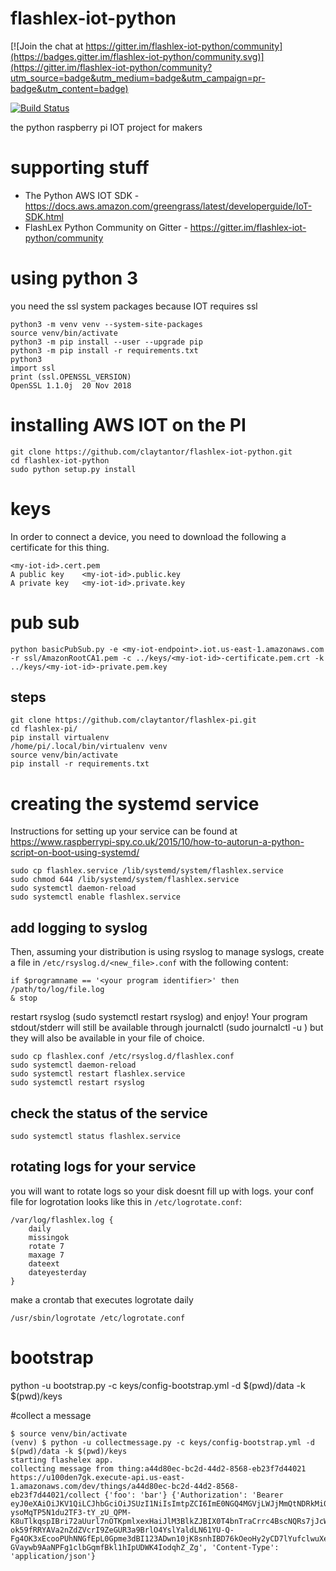 # flashlex-iot-python

[![Join the chat at https://gitter.im/flashlex-iot-python/community](https://badges.gitter.im/flashlex-iot-python/community.svg)](https://gitter.im/flashlex-iot-python/community?utm_source=badge&utm_medium=badge&utm_campaign=pr-badge&utm_content=badge)

[![Build Status](https://travis-ci.org/claytantor/flashlex-iot-python.svg?branch=master)](https://travis-ci.org/claytantor/flashlex-iot-python)

the python raspberry pi IOT project for makers 

# supporting stuff
* The Python AWS IOT SDK - https://docs.aws.amazon.com/greengrass/latest/developerguide/IoT-SDK.html
* FlashLex Python Community on Gitter - https://gitter.im/flashlex-iot-python/community

# using python 3
you need the ssl system packages because IOT requires ssl

```
python3 -m venv venv --system-site-packages
source venv/bin/activate
python3 -m pip install --user --upgrade pip
python3 -m pip install -r requirements.txt
python3
import ssl
print (ssl.OPENSSL_VERSION)
OpenSSL 1.1.0j  20 Nov 2018
```

# installing AWS IOT on the PI
```
git clone https://github.com/claytantor/flashlex-iot-python.git
cd flashlex-iot-python
sudo python setup.py install
```

# keys
In order to connect a device, you need to download the following a certificate for this thing.

```
<my-iot-id>.cert.pem
A public key	<my-iot-id>.public.key
A private key	<my-iot-id>.private.key
```

# pub sub

```
python basicPubSub.py -e <my-iot-endpoint>.iot.us-east-1.amazonaws.com -r ssl/AmazonRootCA1.pem -c ../keys/<my-iot-id>-certificate.pem.crt -k ../keys/<my-iot-id>-private.pem.key
```


## steps
```
git clone https://github.com/claytantor/flashlex-pi.git
cd flashlex-pi/
pip install virtualenv
/home/pi/.local/bin/virtualenv venv
source venv/bin/activate
pip install -r requirements.txt
```

# creating the systemd service
Instructions for setting up your service can be found at https://www.raspberrypi-spy.co.uk/2015/10/how-to-autorun-a-python-script-on-boot-using-systemd/

```
sudo cp flashlex.service /lib/systemd/system/flashlex.service
sudo chmod 644 /lib/systemd/system/flashlex.service
sudo systemctl daemon-reload
sudo systemctl enable flashlex.service
```

## add logging to syslog

Then, assuming your distribution is using rsyslog to manage syslogs, create a file in `/etc/rsyslog.d/<new_file>.conf` with the following content:

```
if $programname == '<your program identifier>' then /path/to/log/file.log
& stop
```

restart rsyslog (sudo systemctl restart rsyslog) and enjoy! Your program stdout/stderr will still be available through journalctl (sudo journalctl -u <your program identifier>) but they will also be available in your file of choice.

```
sudo cp flashlex.conf /etc/rsyslog.d/flashlex.conf
sudo systemctl daemon-reload
sudo systemctl restart flashlex.service
sudo systemctl restart rsyslog
```

## check the status of the service
```
sudo systemctl status flashlex.service
```

## rotating logs for your service
you will want to rotate logs so your disk doesnt fill up with logs. your conf file for logrotation looks like this in `/etc/logrotate.conf`:

```
/var/log/flashlex.log {
    daily
    missingok
    rotate 7
    maxage 7
    dateext
    dateyesterday
}
```

make a crontab that executes logrotate daily

```
/usr/sbin/logrotate /etc/logrotate.conf
```

# bootstrap
python -u bootstrap.py -c keys/config-bootstrap.yml -d $(pwd)/data -k $(pwd)/keys

#collect a message
```
$ source venv/bin/activate
(venv) $ python -u collectmessage.py -c keys/config-bootstrap.yml -d $(pwd)/data -k $(pwd)/keys
starting flashelex app.
collecting message from thing:a44d80ec-bc2d-44d2-8568-eb23f7d44021
https://u100den7gk.execute-api.us-east-1.amazonaws.com/dev/things/a44d80ec-bc2d-44d2-8568-eb23f7d44021/collect {'foo': 'bar'} {'Authorization': 'Bearer eyJ0eXAiOiJKV1QiLCJhbGciOiJSUzI1NiIsImtpZCI6ImE0NGQ4MGVjLWJjMmQtNDRkMi04NTY4LWViMjNmN2Q0NDAyMSJ9.eyJleHAiOjE1NTU3NzU5ODMsIm5iZiI6MTU1NTc3NTg2MywiaXNzIjoidXJuOnRoaW5nOmE0NGQ4MGVjLWJjMmQtNDRkMi04NTY4LWViMjNmN2Q0NDAyMSIsImF1ZCI6InVybjpmbGFzaGxleDphNDRkODBlYy1iYzJkLTQ0ZDItODU2OC1lYjIzZjdkNDQwMjEifQ.Thv2m04Bhgqe5T7KkxGgW0ESvW4gATUhRGedzaTOul820CgQCtXlT158X6T-ysoMqTP5N1du2TF3-tY_zU_QPM-K8uTlkqspIBri72aUurl7nOTKpmlxexHaiJlM3BlkZJBIX0T4bnTraCrrc4BscNQRs7jJcWkW277F-ok59fRRYAVa2nZdZVcrI9ZeGUR3a9BrlO4YslYaldLN61YU-Q-Fg4OK3xEcooPUhNNGfEpL0Gpme3dBI123ADwn10jK8snhIBD76kOeoHy2yCD7lYufclwuXeuvl0xA3QAFdZC-GVaywb9AaNPFg1clbGqmfBkl1hIpUDWK4IodqhZ_Zg', 'Content-Type': 'application/json'}
```
